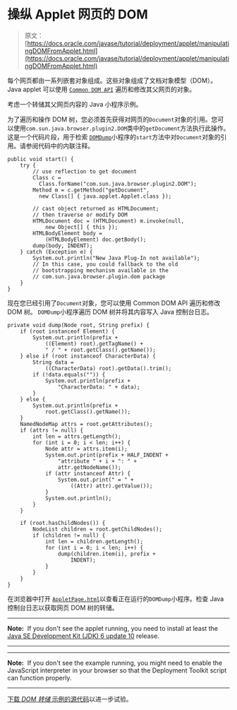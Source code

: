 # 操纵 Applet 网页的 DOM

> 原文： [https://docs.oracle.com/javase/tutorial/deployment/applet/manipulatingDOMFromApplet.html](https://docs.oracle.com/javase/tutorial/deployment/applet/manipulatingDOMFromApplet.html)

每个网页都由一系列嵌套对象组成。这些对象组成了文档对象模型（DOM）。 Java applet 可以使用 [`Common DOM API`](https://docs.oracle.com/javase/8/docs/jre/api/plugin/dom/index.html) 遍历和修改其父网页的对象。

考虑一个转储其父网页内容的 Java 小程序示例。

为了遍历和操作 DOM 树，您必须首先获得对网页的`Document`对象的引用。您可以使用`com.sun.java.browser.plugin2.DOM`类中的`getDocument`方法执行此操作。这是一个代码片段，用于检索 [``DOMDump``](examples/applet_TraversingDOM/src/DOMDump.java)小程序的`start`方法中对`Document`对象的引用。请参阅代码中的内联注释。

```
public void start() {
    try {
        // use reflection to get document
        Class c =
          Class.forName("com.sun.java.browser.plugin2.DOM");
        Method m = c.getMethod("getDocument",
          new Class[] { java.applet.Applet.class });

        // cast object returned as HTMLDocument;
        // then traverse or modify DOM
        HTMLDocument doc = (HTMLDocument) m.invoke(null,
            new Object[] { this });
        HTMLBodyElement body =
            (HTMLBodyElement) doc.getBody();
        dump(body, INDENT);
    } catch (Exception e) {
        System.out.println("New Java Plug-In not available");
        // In this case, you could fallback to the old
        // bootstrapping mechanism available in the
        // com.sun.java.browser.plugin.dom package
    }
}

```

现在您已经引用了`Document`对象，您可以使用 Common DOM API 遍历和修改 DOM 树。 `DOMDump`小程序遍历 DOM 树并将其内容写入 Java 控制台日志。

```
private void dump(Node root, String prefix) {
    if (root instanceof Element) {
        System.out.println(prefix +
            ((Element) root).getTagName() + 
            " / " + root.getClass().getName());
    } else if (root instanceof CharacterData) {
        String data =
            ((CharacterData) root).getData().trim();
        if (!data.equals("")) {
            System.out.println(prefix +
                "CharacterData: " + data);
        }
    } else {
        System.out.println(prefix +
            root.getClass().getName());
    }
    NamedNodeMap attrs = root.getAttributes();
    if (attrs != null) {
        int len = attrs.getLength();
        for (int i = 0; i < len; i++) {
            Node attr = attrs.item(i);
            System.out.print(prefix + HALF_INDENT +
                "attribute " + i + ": " +
                attr.getNodeName());
            if (attr instanceof Attr) {
                System.out.print(" = " +
                    ((Attr) attr).getValue());
            }
            System.out.println();
        }
    }

    if (root.hasChildNodes()) {
        NodeList children = root.getChildNodes();
        if (children != null) {
            int len = children.getLength();
            for (int i = 0; i < len; i++) {
                dump(children.item(i), prefix +
                    INDENT);
            }
        }
    }
}

```

在浏览器中打开 [``AppletPage.html``](examples/dist/applet_TraversingDOM/AppletPage.html)以查看正在运行的`DOMDump`小程序。检查 Java 控制台日志以获取网页 DOM 树的转储。

* * *

**Note:**  If you don't see the applet running, you need to install at least the [Java SE Development Kit (JDK) 6 update 10](http://www.oracle.com/technetwork/java/javase/downloads/index.html) release.

* * *

* * *

**Note:**  If you don't see the example running, you might need to enable the JavaScript interpreter in your browser so that the Deployment Toolkit script can function properly.

* * *

[下载 _DOM 转储_ 示例的源代码](examplesIndex.html#ManipulatingDOM)以进一步试验。